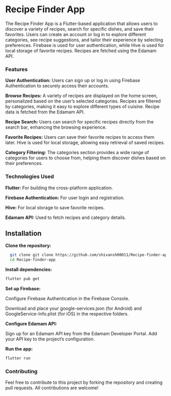 
# Recipe Finder App

The Recipe Finder App is a Flutter-based application that allows users to discover a variety of recipes, search for specific dishes, and save their favorites. Users can create an account or log in to explore different categories, see recipe suggestions, and tailor their experience by selecting preferences. Firebase is used for user authentication, while Hive is used for local storage of favorite recipes. Recipes are fetched using the Edamam API.


### Features

**User Authentication:**
    Users can sign up or log in using Firebase Authentication to securely access their accounts.

**Browse Recipes:** 
    A variety of recipes are displayed on the home screen, personalized based on the user’s selected categories.
    Recipes are filtered by categories, making it easy to explore different types of cuisine. Recipe data is fetched from the Edamam API.

**Recipe Search:**
    Users can search for specific recipes directly from the search bar, enhancing the browsing experience.  

**Favorite Recipes:**
    Users can save their favorite recipes to access them later. Hive is used for local storage, allowing easy retrieval of saved recipes.

**Category Filtering:**
    The categories section provides a wide range of categories for users to choose from, helping them discover dishes based on their preferences.      


### Technologies Used
**Flutter:** For building the cross-platform application.

**Firebase Authentication:** For user login and registration.

**Hive:** For local storage to save favorite recipes.

**Edamam API:** Used to fetch recipes and category details.




## Installation

**Clone the repository:**

```bash
  git clone git clone https://github.com/shivansh00011/Recipe-finder-app.git
  cd Recipe-finder-app
```

**Install dependencies:**

```bash
flutter pub get
```

**Set up Firebase:**

Configure Firebase Authentication in the Firebase Console.

Download and place your google-services.json (for Android) and GoogleService-Info.plist (for iOS) in the respective folders.

**Configure Edamam API:**

Sign up for an Edamam API key from the Edamam Developer Portal.
Add your API key to the project’s configuration.

**Run the app:**

```bash
flutter run
```

### Contributing
Feel free to contribute to this project by forking the repository and creating pull requests. All contributions are welcome!
    
